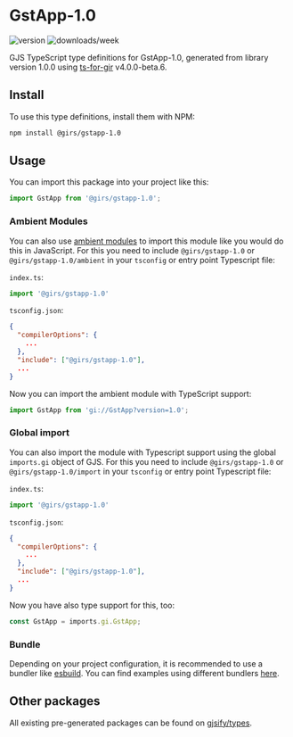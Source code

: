 
# GstApp-1.0

![version](https://img.shields.io/npm/v/@girs/gstapp-1.0)
![downloads/week](https://img.shields.io/npm/dw/@girs/gstapp-1.0)


GJS TypeScript type definitions for GstApp-1.0, generated from library version 1.0.0 using [ts-for-gir](https://github.com/gjsify/ts-for-gir) v4.0.0-beta.6.


## Install

To use this type definitions, install them with NPM:
```bash
npm install @girs/gstapp-1.0
```

## Usage

You can import this package into your project like this:
```ts
import GstApp from '@girs/gstapp-1.0';
```

### Ambient Modules

You can also use [ambient modules](https://github.com/gjsify/ts-for-gir/tree/main/packages/cli#ambient-modules) to import this module like you would do this in JavaScript.
For this you need to include `@girs/gstapp-1.0` or `@girs/gstapp-1.0/ambient` in your `tsconfig` or entry point Typescript file:

`index.ts`:
```ts
import '@girs/gstapp-1.0'
```

`tsconfig.json`:
```json
{
  "compilerOptions": {
    ...
  },
  "include": ["@girs/gstapp-1.0"],
  ...
}
```

Now you can import the ambient module with TypeScript support: 

```ts
import GstApp from 'gi://GstApp?version=1.0';
```

### Global import

You can also import the module with Typescript support using the global `imports.gi` object of GJS.
For this you need to include `@girs/gstapp-1.0` or `@girs/gstapp-1.0/import` in your `tsconfig` or entry point Typescript file:

`index.ts`:
```ts
import '@girs/gstapp-1.0'
```

`tsconfig.json`:
```json
{
  "compilerOptions": {
    ...
  },
  "include": ["@girs/gstapp-1.0"],
  ...
}
```

Now you have also type support for this, too:

```ts
const GstApp = imports.gi.GstApp;
```

### Bundle

Depending on your project configuration, it is recommended to use a bundler like [esbuild](https://esbuild.github.io/). You can find examples using different bundlers [here](https://github.com/gjsify/ts-for-gir/tree/main/examples).

## Other packages

All existing pre-generated packages can be found on [gjsify/types](https://github.com/gjsify/types).

